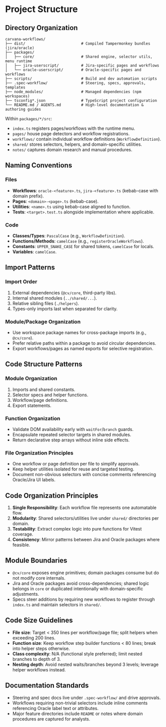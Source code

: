 # Project Structure

## Directory Organization

```
carvana-workflows/
├── dist/                         # Compiled Tampermonkey bundles (jira/oracle)
├── packages/
│   ├── core/                     # Shared engine, selector utils, menu runtime
│   ├── jira-userscript/          # Jira-specific pages and workflows
│   └── oracle-userscript/        # Oracle-specific pages and workflows
├── scripts/                      # Build and dev automation scripts
├── .spec-workflow/               # Steering, specs, approvals, templates
├── node_modules/                 # Managed dependencies (npm workspaces)
├── tsconfig*.json                # TypeScript project configuration
└── README.md / AGENTS.md         # High-level documentation & authoring guides
```

Within `packages/*/src`:
- `index.ts` registers pages/workflows with the runtime menu.
- `pages/` house page detectors and workflow registrations.
- `workflows/` contain individual workflow definitions (`WorkflowDefinition`).
- `shared/` stores selectors, helpers, and domain-specific utilities.
- `notes/` captures domain research and manual procedures.

## Naming Conventions

### Files
- **Workflows**: `oracle-<feature>.ts`, `jira-<feature>.ts` (kebab-case with domain prefix).
- **Pages**: `<domain>-<page>.ts` (kebab-case).
- **Utilities**: `<name>.ts` using kebab-case aligned to function.
- **Tests**: `<target>.test.ts` alongside implementation where applicable.

### Code
- **Classes/Types**: `PascalCase` (e.g., `WorkflowDefinition`).
- **Functions/Methods**: `camelCase` (e.g., `registerOracleWorkflows`).
- **Constants**: `UPPER_SNAKE_CASE` for shared tokens, `camelCase` for locals.
- **Variables**: `camelCase`.

## Import Patterns

### Import Order
1. External dependencies (`@cv/core`, third-party libs).
2. Internal shared modules (`../shared/...`).
3. Relative sibling files (`./helpers`).
4. Types-only imports last when separated for clarity.

### Module/Package Organization
- Use workspace package names for cross-package imports (e.g., `@cv/core`).
- Prefer relative paths within a package to avoid circular dependencies.
- Export workflows/pages as named exports for selective registration.

## Code Structure Patterns

### Module Organization
1. Imports and shared constants.
2. Selector specs and helper functions.
3. Workflow/page definitions.
4. Export statements.

### Function Organization
- Validate DOM availability early with `waitFor`/`branch` guards.
- Encapsulate repeated selector targets in shared modules.
- Return declarative step arrays without inline side effects.

### File Organization Principles
- One workflow or page definition per file to simplify approvals.
- Keep helper utilities isolated for reuse and targeted testing.
- Document non-obvious selectors with concise comments referencing Oracle/Jira UI labels.

## Code Organization Principles
1. **Single Responsibility**: Each workflow file represents one automatable flow.
2. **Modularity**: Shared selectors/utilities live under `shared/` directories per domain.
3. **Testability**: Extract complex logic into pure functions for Vitest coverage.
4. **Consistency**: Mirror patterns between Jira and Oracle packages where feasible.

## Module Boundaries
- `@cv/core` exposes engine primitives; domain packages consume but do not modify core internals.
- Jira and Oracle packages avoid cross-dependencies; shared logic belongs in `core` or duplicated intentionally with domain-specific adjustments.
- Specs steer additions by requiring new workflows to register through `index.ts` and maintain selectors in `shared/`.

## Code Size Guidelines
- **File size**: Target < 350 lines per workflow/page file; split helpers when exceeding 200 lines.
- **Function size**: Keep workflow step builder functions < 80 lines; break into helper steps otherwise.
- **Class complexity**: N/A (functional style preferred); limit nested branches to depth of 3.
- **Nesting depth**: Avoid nested waits/branches beyond 3 levels; leverage helper workflows instead.

## Documentation Standards
- Steering and spec docs live under `.spec-workflow/` and drive approvals.
- Workflows requiring non-trivial selectors include inline comments referencing Oracle label text or attributes.
- Major feature directories include `README` or notes where domain procedures are captured for analysts.
